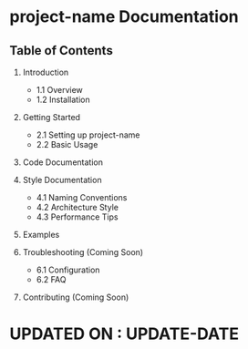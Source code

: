 # project-name Documentation
## Table of Contents

1. Introduction
   - 1.1 Overview
   - 1.2 Installation
    <!-- ANY OTHER INTRO SECTIONS -->
2. Getting Started
   - 2.1 Setting up project-name
   - 2.2 Basic Usage
3. Code Documentation
    <!-- INSERT MODULAR SECTIONS HERE -->

4. Style Documentation
   - 4.1 Naming Conventions
   - 4.2 Architecture Style
   - 4.3 Performance Tips
    <!-- INSERT OTHER STYLE SECTIONS HERE -->
5. Examples
    <!-- INSERT EXAMPLES HERE -->
6. Troubleshooting (Coming Soon)
   - 6.1 Configuration
   - 6.2 FAQ
   <!-- INSERT OTHER TROUBLESHOOTING SECTIONS HERE -->

7. Contributing (Coming Soon)
    <!-- INSERT CONTRIBUTION GUIDELINES HERE -->

# UPDATED ON : UPDATE-DATE
